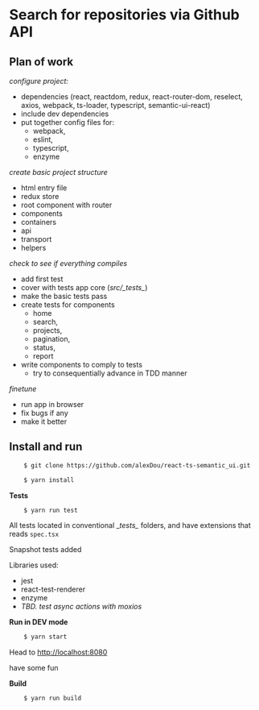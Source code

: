# Search for repositories via Github API

## Plan of work

_configure project:_

- dependencies (react, reactdom, redux, react-router-dom, reselect, axios, webpack, ts-loader, typescript, semantic-ui-react) 
- include dev dependencies
- put together config files for: 
    - webpack, 
    - eslint, 
    - typescript, 
    - enzyme

_create basic project structure_

- html entry file
- redux store
- root component with router
- components
- containers
- api
- transport
- helpers

_check to see if everything compiles_

- add first test
- cover with tests app core (*src/\__tests\__*)
- make the basic tests pass
- create tests for components
    - home 
    - search, 
    - projects, 
    - pagination, 
    - status, 
    - report
- write components to comply to tests
    - try to consequentially advance in TDD manner
    
_finetune_

- run app in browser
- fix bugs if any
- make it better

## Install and run

```bash
    $ git clone https://github.com/alexDou/react-ts-semantic_ui.git
```

```bash
    $ yarn install
```

__Tests__

```bash
    $ yarn run test
```

All tests located in conventional \__tests\__ folders, and have
extensions that reads `spec.tsx`

Snapshot tests added

Libraries used:

- jest
- react-test-renderer
- enzyme
- *TBD. test async actions with moxios*


__Run in DEV mode__

```bash
    $ yarn start
```

Head to [http://localhost:8080](http://localhost:8080)

have some fun

__Build__

```bash
    $ yarn run build
```
